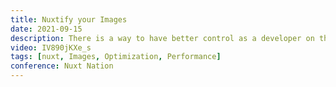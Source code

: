 ```yaml
---
title: Nuxtify your Images
date: 2021-09-15
description: There is a way to have better control as a developer on the image performance of your website. Debbie will walk you through the greatness of Nuxt Images and showcase all the benefits of using this plug-and-play image optimization module.
video: IV890jKXe_s
tags: [nuxt, Images, Optimization, Performance]
conference: Nuxt Nation
---
```

